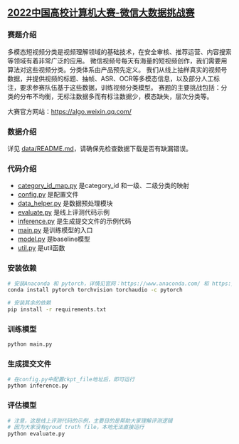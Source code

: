 ## [2022中国高校计算机大赛-微信大数据挑战赛](https://algo.weixin.qq.com/)

### 赛题介绍
多模态短视频分类是视频理解领域的基础技术，在安全审核、推荐运营、内容搜索等领域有着非常广泛的应用。
微信视频号每天有海量的短视频创作，我们需要用算法对这些视频分类。分类体系由产品预先定义。
我们从线上抽样真实的视频号数据，并提供视频的标题、抽帧、ASR、OCR等多模态信息，以及部分人工标注，要求参赛队伍基于这些数据，训练视频分类模型。
赛题的主要挑战包括：分类的分布不均衡，无标注数据多而有标注数据少，模态缺失，层次分类等。

大赛官方网站：https://algo.weixin.qq.com/

### 数据介绍
详见 [data/README.md](data/README.md)，请确保先检查数据下载是否有缺漏错误。

### 代码介绍
- [category_id_map.py](category_id_map.py) 是category_id 和一级、二级分类的映射
- [config.py](config.py) 是配置文件
- [data_helper.py](data_helper.py) 是数据预处理模块
- [evaluate.py](evaluate.py) 是线上评测代码示例
- [inference.py](inference.py) 是生成提交文件的示例代码
- [main.py](main.py) 是训练模型的入口
- [model.py](model.py) 是baseline模型
- [util.py](util.py) 是util函数


### 安装依赖
```bash
# 安装Anaconda 和 pytorch，详情见官网：https://www.anaconda.com/ 和 https://pytorch.org/
conda install pytorch torchvision torchaudio -c pytorch

# 安装其余的依赖
pip install -r requirements.txt
```

### 训练模型
```python
python main.py
```

### 生成提交文件
```python
# 在config.py中配置ckpt_file地址后，即可运行
python inference.py
```

### 评估模型
```python
# 注意，这是线上评测代码的示例，主要目的是帮助大家理解评测逻辑
# 因为大家没有groud truth file，本地无法直接运行
python evaluate.py
```
